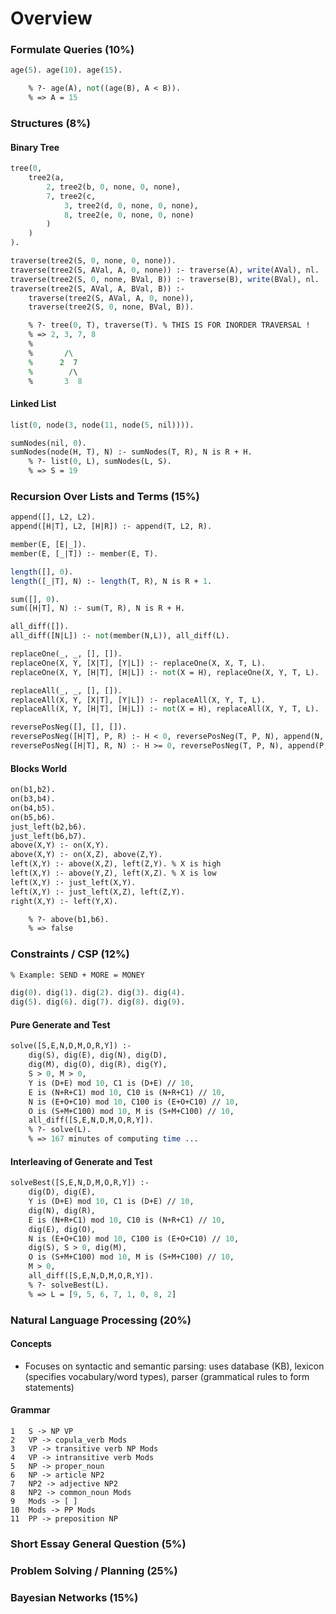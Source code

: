 # Overview

### Formulate Queries (10%)
```pl
age(5). age(10). age(15).

    % ?- age(A), not((age(B), A < B)).
    % => A = 15
```

### Structures (8%)
#### Binary Tree
```pl
tree(0, 
    tree2(a,
        2, tree2(b, 0, none, 0, none),
        7, tree2(c,
            3, tree2(d, 0, none, 0, none),
            8, tree2(e, 0, none, 0, none)
        )
    )
).

traverse(tree2(S, 0, none, 0, none)).
traverse(tree2(S, AVal, A, 0, none)) :- traverse(A), write(AVal), nl.
traverse(tree2(S, 0, none, BVal, B)) :- traverse(B), write(BVal), nl.
traverse(tree2(S, AVal, A, BVal, B)) :-
    traverse(tree2(S, AVal, A, 0, none)),
    traverse(tree2(S, 0, none, BVal, B)).

    % ?- tree(0, T), traverse(T). % THIS IS FOR INORDER TRAVERSAL !
    % => 2, 3, 7, 8
    %
    %       /\
    %      2  7
    %        /\
    %       3  8
```
#### Linked List
```pl
list(0, node(3, node(11, node(5, nil)))).

sumNodes(nil, 0).
sumNodes(node(H, T), N) :- sumNodes(T, R), N is R + H.
    % ?- list(0, L), sumNodes(L, S).
    % => S = 19
```

### Recursion Over Lists and Terms (15%)
```pl
append([], L2, L2).
append([H|T], L2, [H|R]) :- append(T, L2, R).

member(E, [E|_]).
member(E, [_|T]) :- member(E, T).

length([], 0).
length([_|T], N) :- length(T, R), N is R + 1.

sum([], 0).
sum([H|T], N) :- sum(T, R), N is R + H.
```
```pl
all_diff([]).
all_diff([N|L]) :- not(member(N,L)), all_diff(L).

replaceOne(_, _, [], []).
replaceOne(X, Y, [X|T], [Y|L]) :- replaceOne(X, X, T, L).
replaceOne(X, Y, [H|T], [H|L]) :- not(X = H), replaceOne(X, Y, T, L).

replaceAll(_, _, [], []).
replaceAll(X, Y, [X|T], [Y|L]) :- replaceAll(X, Y, T, L).
replaceAll(X, Y, [H|T], [H|L]) :- not(X = H), replaceAll(X, Y, T, L).

reversePosNeg([], [], []).
reversePosNeg([H|T], P, R) :- H < 0, reversePosNeg(T, P, N), append(N, [H], R).
reversePosNeg([H|T], R, N) :- H >= 0, reversePosNeg(T, P, N), append(P, [H], R).
```
#### Blocks World
```pl
on(b1,b2).
on(b3,b4).
on(b4,b5).
on(b5,b6).
just_left(b2,b6).
just_left(b6,b7).
above(X,Y) :- on(X,Y).
above(X,Y) :- on(X,Z), above(Z,Y).
left(X,Y) :- above(X,Z), left(Z,Y). % X is high
left(X,Y) :- above(Y,Z), left(X,Z). % X is low
left(X,Y) :- just_left(X,Y).
left(X,Y) :- just_left(X,Z), left(Z,Y).
right(X,Y) :- left(Y,X).

    % ?- above(b1,b6).
    % => false
```

### Constraints / CSP (12%)
```pl
% Example: SEND + MORE = MONEY

dig(0). dig(1). dig(2). dig(3). dig(4).
dig(5). dig(6). dig(7). dig(8). dig(9).
```
#### Pure Generate and Test
```pl
solve([S,E,N,D,M,O,R,Y]) :-
    dig(S), dig(E), dig(N), dig(D),
    dig(M), dig(O), dig(R), dig(Y),
    S > 0, M > 0,
    Y is (D+E) mod 10, C1 is (D+E) // 10,
    E is (N+R+C1) mod 10, C10 is (N+R+C1) // 10,
    N is (E+O+C10) mod 10, C100 is (E+O+C10) // 10,
    O is (S+M+C100) mod 10, M is (S+M+C100) // 10,
    all_diff([S,E,N,D,M,O,R,Y]).
    % ?- solve(L).
    % => 167 minutes of computing time ...
```
#### Interleaving of Generate and Test
```pl
solveBest([S,E,N,D,M,O,R,Y]) :-
    dig(D), dig(E),
    Y is (D+E) mod 10, C1 is (D+E) // 10,
    dig(N), dig(R),
    E is (N+R+C1) mod 10, C10 is (N+R+C1) // 10,
    dig(E), dig(O),
    N is (E+O+C10) mod 10, C100 is (E+O+C10) // 10,
    dig(S), S > 0, dig(M),
    O is (S+M+C100) mod 10, M is (S+M+C100) // 10,
    M > 0,
    all_diff([S,E,N,D,M,O,R,Y]).
    % ?- solveBest(L).
    % => L = [9, 5, 6, 7, 1, 0, 8, 2]
```

### Natural Language Processing (20%)
#### Concepts
- Focuses on syntactic and semantic parsing: uses database (KB), lexicon (specifies vocabulary/word types), parser (grammatical rules to form statements)
#### Grammar
```
1   S -> NP VP
2   VP -> copula_verb Mods
3   VP -> transitive verb NP Mods
4   VP -> intransitive verb Mods
5   NP -> proper_noun
6   NP -> article NP2
7   NP2 -> adjective NP2
8   NP2 -> common_noun Mods
9   Mods -> [ ]
10  Mods -> PP Mods
11  PP -> preposition NP
```

### Short Essay General Question (5%)

### Problem Solving / Planning (25%)

### Bayesian Networks (15%)
